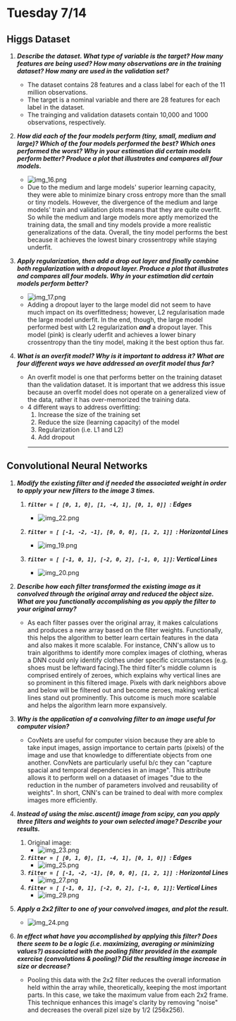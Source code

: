 # Tuesday 7/14

## Higgs Dataset
1. ___Describe the dataset. What type of variable is the target? How many features are being used? How many observations are in the training dataset? How many are used in the validation set?___
    * The dataset contains 28 features and a class label for each of the 11 million observations.
   * The target is a nominal variable and there are 28 features for each label in the dataset.
    * The trainging and validation datasets contain 10,000 and 1000 observations, respectively.
2. ___How did each of the four models perform (tiny, small, medium and large)? Which of the four models performed the best? Which ones performed the worst? Why in your estimation did certain models perform better? Produce a plot that illustrates and compares all four models.___
    * ![img_16.png](images/img_16.png)
    * Due to the medium and large models' superior learning capacity, they were able to minimize binary cross entropy more than the small or tiny models. However, the divergence of the medium and large models' train and validation plots means that they are quite overfit. So while the medium and large models more aptly memorized the training data, the small and tiny models provide a more realistic generalizations of the data. Overall, the tiny model performs the best because it achieves the lowest binary crossentropy while staying underfit. 
    
3. ___Apply regularization, then add a drop out layer and finally combine both regularization with a dropout layer. Produce a plot that illustrates and compares all four models. Why in your estimation did certain models perform better?___
    * ![img_17.png](images/img_17.png)
    * Adding a dropout layer to the large model did not seem to have much impact on its overfittedness; however, L2 regularisation made the large model underfit. In the end, though, the large model performed best with L2 regularization ___and___ a dropout layer. This model (pink) is clearly uderfit and achieves a lower binary crossentropy than the tiny model, making it the best option thus far.
4. ___What is an overfit model? Why is it important to address it? What are four different ways we have addressed an overfit model thus far?___
    * An overfit model is one that performs better on the training dataset than the validation dataset. It is important that we address this issue because an overfit model does not operate on a generalized view of the data, rather it has over-memorized the training data.
    * 4 different ways to address overfitting:
        1. Increase the size of the training set
        2. Reduce the size (learning capacity) of the model
        3. Regularization (i.e. L1 and L2)
        4. Add dropout
      ---
## Convolutional Neural Networks
1. ___Modify the existing filter and if needed the associated weight in order to apply your new filters to the image 3 times.___
   1. ___```filter = [ [0, 1, 0], [1, -4, 1], [0, 1, 0]] ```: Edges___
      * ![img_22.png](images/img_22.png)
      
   2. ___```filter = [ [-1, -2, -1], [0, 0, 0], [1, 2, 1]] ```: Horizontal Lines___
      * ![img_19.png](images/img_19.png)
      
   3. ___```filter = [ [-1, 0, 1], [-2, 0, 2], [-1, 0, 1]]```: Vertical Lines___
      * ![img_20.png](images/img_20.png)

2. ___Describe how each filter transformed the existing image as it convolved through the original array and reduced the object size. What are you functionally accomplishing as you apply the filter to your original array?___
   * As each filter passes over the original array, it makes calculations and produces a new array based on the filter weights. Functionally, this helps the algorithm to better learn certain features in the data and also makes it more scalable. For instance, CNN's allow us to train algorithms to identify more complex images of clothing, wheras a DNN could only identify clothes under specific circumstances (e.g. shoes must be leftward facing).The third filter's middle column is comprised entirely of zeroes, which explains why vertical lines are so prominent in this filtered image. Pixels with dark neighbors above and below will be filtered out and become zeroes, making vertical lines stand out prominently. This outcome is much more scalable and helps the algorithm learn more expansively.
   
3. ___Why is the application of a convolving filter to an image useful for computer vision?___
   * CovNets are useful for computer vision because they are able to take input images, assign importance to certain parts (pixels) of the image and use that knowledge to differentiate objects from one another. ConvNets are particularly useful b/c they can "capture spacial and temporal dependencies in an image". This attribute allows it to perform well on a dataaset of images "due to the reduction in the number of parameters involved and reusability of weights". In short, CNN's can be trained to deal with more complex images more efficiently.
   
4. ___Instead of using the misc.ascent() image from scipy, can you apply three filters and weights to your own selected image? Describe your results.___
   1. Original image:
      * ![img_23.png](images/img_23.png)
   2. ___```filter = [ [0, 1, 0], [1, -4, 1], [0, 1, 0]] ```: Edges___
      * ![img_25.png](images/img_25.png)
   3. ___```filter = [ [-1, -2, -1], [0, 0, 0], [1, 2, 1]] ```: Horizontal Lines___
      * ![img_27.png](images/img_27.png)
   4. ___```filter = [ [-1, 0, 1], [-2, 0, 2], [-1, 0, 1]]```: Vertical Lines___
      * ![img_29.png](images/img_29.png)
   
5. ___Apply a 2x2 filter to one of your convolved images, and plot the result.___
   * ![img_24.png](images/img_24.png)

6. ___In effect what have you accomplished by applying this filter? Does there seem to be a logic (i.e. maximizing, averaging or minimizing values?) associated with the pooling filter provided in the example exercise (convolutions & pooling)? Did the resulting image increase in size or decrease?___
   * Pooling this data with the 2x2 filter reduces the overall information held within the array while, theoretically, keeping the most important parts. In this case, we take the maximum value from each 2x2 frame. This technique enhances this image's clarity by removing "noise" and decreases the overall pizel size by 1/2 (256x256).

